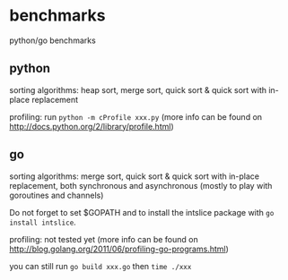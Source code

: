 benchmarks
==========

python/go benchmarks

python
------

sorting algorithms: heap sort, merge sort, quick sort & quick sort with in-place replacement

profiling: run `python -m cProfile xxx.py` (more info can be found on http://docs.python.org/2/library/profile.html)

go
--

sorting algorithms: merge sort, quick sort & quick sort with in-place replacement, both synchronous and asynchronous (mostly to play with goroutines and channels)

Do not forget to set $GOPATH and to install the intslice package with `go install intslice`.

profiling: not tested yet (more info can be found on http://blog.golang.org/2011/06/profiling-go-programs.html)

you can still run `go build xxx.go` then `time ./xxx`
